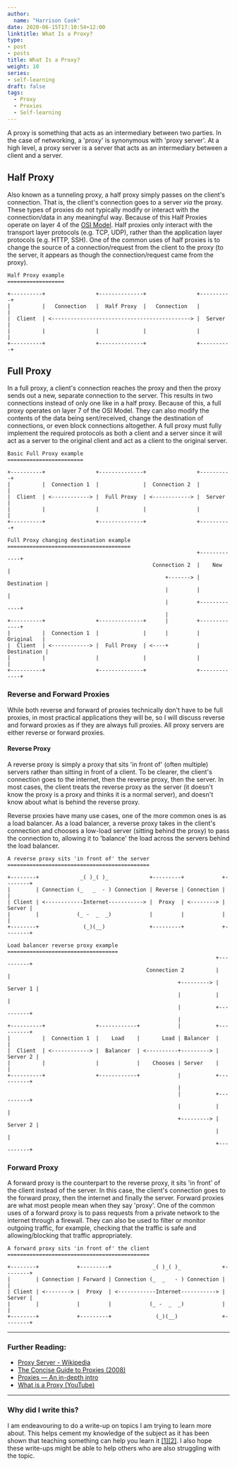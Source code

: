 ```yaml
---
author:
  name: "Harrison Cook"
date: 2020-06-15T17:10:54+12:00
linktitle: What Is a Proxy?
type:
- post
- posts
title: What Is a Proxy?
weight: 10
series:
- self-learning
draft: false
tags:
  - Proxy
  - Proxies
  - Self-learning
---
```

A proxy is something that acts as an intermediary between two parties. In the case of networking, a 'proxy' is synonymous with 'proxy server'. At a high level, a proxy server is a server that acts as an intermediary between a client and a server. 

## Half Proxy
Also known as a tunneling proxy, a half proxy simply passes on the client's connection. That is, the client's connection goes to a server *via* the proxy. These types of proxies do not typically modify or interact with the connection/data in any meaningful way. Because of this Half Proxies operate on layer 4 of the [OSI Model](https://en.wikipedia.org/wiki/OSI_model). Half proxies only interact with the transport layer protocols (e.g. TCP, UDP), rather than the application layer protocols (e.g. HTTP, SSH). One of the common uses of half proxies is to change the source of a connection/request from the client to the proxy (to the server, it appears as though the connection/request came from the proxy).

```
Half Proxy example
==================
 
+----------+                +--------------+                +----------+
|          |   Connection   |  Half Proxy  |   Connection   |          |
|  Client  | <--------------------------------------------> |  Server  |
|          |                |              |                |          |
+----------+                +--------------+                +----------+
```


## Full Proxy
In a full proxy, a client's connection reaches the proxy and then the proxy sends out a new, separate connection to the server. This results in two connections instead of only one like in a half proxy. Because of this, a full proxy operates on layer 7 of the OSI Model. They can also modify the contents of the data being sent/received, change the destination of connections, or even block connections altogether. A full proxy must fully implement the required protocols as both a client and a server since it will act as a server to the original client and act as a client to the original server.

```
Basic Full Proxy example
========================

+----------+                +--------------+                +----------+
|          |  Connection 1  |              |  Connection 2  |          |
|  Client  | <------------> |  Full Proxy  | <------------> |  Server  |
|          |                |              |                |          |
+----------+                +--------------+                +----------+
```

```
Full Proxy changing destination example  
=======================================
                                                            +-------------+
                                              Connection 2  |    New      |
                                                  +-------> | Destination |
                                                  |         |             |
                                                  |         +-------------+
                                                  |
+----------+                +--------------+      |         +-------------+
|          |  Connection 1  |              |      |         |  Original   |
|  Client  | <------------> |  Full Proxy  | <----+         | Destination |
|          |                |              |                |             |
+----------+                +--------------+                +-------------+
```

### Reverse and Forward Proxies
While both reverse and forward of proxies technically don't have to be full proxies, in most practical applications they will be, so I will discuss reverse and forward proxies as if they are always full proxies. All proxy servers are either reverse or forward proxies.

#### Reverse Proxy
A reverse proxy is simply a proxy that sits 'in front of' (often multiple) servers rather than sitting in front of a client. To be clearer, the client's connection goes to the internet, then the reverse proxy, then the server. In most cases, the client treats the reverse proxy as the server (it doesn't know the proxy is a proxy and thinks it is a normal server), and doesn't know about what is behind the reverse proxy. 

Reverse proxies have many use cases, one of the more common ones is as a load balancer. As a load balancer, a reverse proxy takes in the client's connection and chooses a low-load server (sitting behind the proxy) to pass the connection to, allowing it to 'balance' the load across the servers behind the load balancer.

```
A reverse proxy sits 'in front of' the server
=============================================

+--------+             _( )_( )_             +---------+            +--------+
|        | Connection (_   _  - ) Connection | Reverse | Connection |        |
| Client | <------------Internet-----------> |  Proxy  | <--------> | Server |
|        |            (_ -  _  _)            |         |            |        |
+--------+              (_)(__)              +---------+            +--------+
```

```
Load balancer reverse proxy example  
===================================
                                                                  +----------+
                                            Connection 2          |          |
                                                      +---------> | Server 1 |
                                                      |           |          |
                                                      |           +----------+
                                                      |
+----------+                +------------+            |           +----------+
|          |  Connection 1  |    Load    |       Load | Balancer  |          |
|  Client  | <------------> |  Balancer  | <----------+---------> | Server 2 |
|          |                |            |    Chooses | Server    |          |
+----------+                +------------+            |           +----------+
                                                      |
                                                      |           +----------+
                                                      |           |          |
                                                      +---------> | Server 2 |
                                                                  |          |
                                                                  +----------+
```

### Forward Proxy
A forward proxy is the counterpart to the reverse proxy, it sits 'in front' of the client instead of the server. In this case, the client's connection goes to the forward proxy, then the internet and finally the server. Forward proxies are what most people mean when they say 'proxy'. One of the common uses of a forward proxy is to pass requests from a private network to the internet through a firewall. They can also be used to filter or monitor outgoing traffic, for example, checking that the traffic is safe and allowing/blocking that traffic appropriately.

```
A forward proxy sits 'in front of' the client
=============================================

+--------+            +---------+             _( )_( )_             +--------+
|        | Connection | Forward | Connection (_  _   - ) Connection |        |
| Client | <--------> |  Proxy  | <------------Internet-----------> | Server |
|        |            |         |            (_ -  _  _)            |        |
+--------+            +---------+              (_)(__)              +--------+
```

---

### Further Reading:
- [Proxy Server - Wikipedia](https://en.wikipedia.org/wiki/Proxy_server)
- [The Concise Guide to Proxies (2008)](https://devcentral.f5.com/s/articles/the-concise-guide-to-proxies)
- [Proxies — An in-depth intro](https://medium.com/consonance/proxies-an-in-depth-intro-4bb569326a34)
- [What is a Proxy (YouTube)](https://www.youtube.com/watch?v=jGQTS1CxZTE)

---

### Why did I write this?
I am endeavouring to do a write-up on topics I am trying to learn more about. This helps cement my knowledge of the subject as it has been shown that teaching something can help you learn it [[1]](https://www.sciencedirect.com/science/article/abs/pii/S0361476X13000209)[[2]](https://onlinelibrary.wiley.com/doi/abs/10.1002/acp.3410?campaign=wolearlyview). I also hope these write-ups might be able to help others who are also struggling with the topic.
